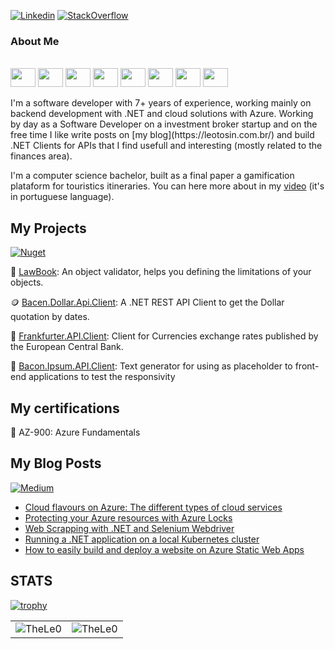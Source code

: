[![Linkedin](https://img.shields.io/badge/linkedin-%230077B5.svg?&style=for-the-badge&logo=linkedin&logoColor=white)](https://www.linkedin.com/in/leonardo-tosin-b57406112/)
[![StackOverflow](https://img.shields.io/badge/stackoverflow-%23F48024.svg?&style=for-the-badge&logo=stackoverflow&logoColor=white)](https://stackoverflow.com/users/9767014/thele0?tab=profile)

### About Me

<div style="display: inline_block"><br>
  <img align="center"  height="30" width="40" src="https://cdn.worldvectorlogo.com/logos/dot-net-core-7.svg">
  <img align="center"  height="30" width="40" src="https://cdn.worldvectorlogo.com/logos/azure-1.svg">
  <img align="center"  height="30" width="40" src="https://cdn.worldvectorlogo.com/logos/c--4.svg">
  <img align="center"  height="30" width="40" src="https://cdn.worldvectorlogo.com/logos/docker-1.svg">
  <img align="center"  height="30" width="40" src="https://cdn.worldvectorlogo.com/logos/kubernets.svg">
  <img align="center"  height="30" width="40" src="https://cdn.worldvectorlogo.com/logos/kafka.svg">
  <img align="center"  height="30" width="40" src="https://cdn.worldvectorlogo.com/logos/microsoft-sql-server-1.svg">
  <img align="center"  height="30" width="40" src="https://cdn.worldvectorlogo.com/logos/mysql-6.svg">
</div>
  
<br />
I'm a software developer with 7+ years of experience, working mainly on backend development with .NET and cloud solutions with Azure. Working by day as a Software Developer on a investment broker startup and on the free time I like write posts on [my blog](https://leotosin.com.br/) and build .NET Clients for APIs that I find usefull and interesting (mostly related to the finances area).

I'm a computer science bachelor, built as a final paper a gamification plataform for touristics itineraries. You can here more about in my [video](https://www.youtube.com/watch?v=xZLdsME5gGU) (it's in portuguese language).

## My Projects
[![Nuget](https://img.shields.io/badge/-TheLe0-blue?style=flat-square&logo=nuget&logoColor=white&link=https://www.nuget.org/profiles/TheLe0/)](https://www.nuget.org/profiles/TheLe0/)

📓 [LawBook](https://github.com/TheLe0/LawBook): An object validator, helps you defining the limitations of your objects.

🪙 [Bacen.Dollar.Api.Client](https://github.com/TheLe0/bacen-dollar-api-client): A .NET REST API Client to get the Dollar quotation by dates.

🌭 [Frankfurter.API.Client](https://github.com/TheLe0/frankfurter-api-client): Client for Currencies exchange rates published by the European Central Bank.

🐷 [Bacon.Ipsum.API.Client](https://github.com/TheLe0/bacon-ipsum-api-client): Text generator for using as placeholder to front-end applications to test the responsivity

## My certifications

🏅 AZ-900: Azure Fundamentals

## My Blog Posts

[![Medium](https://img.shields.io/badge/Medium-12100E?style=for-the-badge&logo=medium&logoColor=white)](https://medium.com/@TheLe0)

<!-- MEDIUM:START -->
- [Cloud flavours on Azure: The different types of cloud services](https://medium.com/@TheLe0/cloud-flavours-on-azure-the-different-types-of-cloud-services-6e8a12919d78------2)
- [Protecting your Azure resources with Azure Locks](https://medium.com/@TheLe0/protecting-your-azure-resources-with-azure-locks-3c5222278183------2)
- [Web Scrapping with .NET and Selenium Webdriver](https://medium.com/@TheLe0/web-scrapping-with-net-and-selenium-webdriver-d8a888756733------2)
- [Running a .NET application on a local Kubernetes cluster](https://medium.com/@TheLe0/running-a-net-application-on-a-local-kubernetes-cluster-1aff3537f755------2)
- [How to easily build and deploy a website on Azure Static Web Apps](https://medium.com/@TheLe0/how-to-easily-build-and-deploy-a-website-on-azure-static-web-apps-32e62861a2e5------2)
<!-- MEDIUM:END -->

## STATS

[![trophy](https://github-profile-trophy.vercel.app/?username=TheLe0&theme=onedark&column=8)](https://github.com/ryo-ma/github-profile-trophy)

<center>
<table>
  <tr>
      <td><img align="center" src="https://github-readme-stats.vercel.app/api/top-langs/?username=TheLe0&theme=onedark" alt="TheLe0" /></td>  
      <td><img align="center" src="https://github-readme-stats.vercel.app/api?username=TheLe0&theme=onedark" alt="TheLe0" /></td>  
  </tr> 
</table>
</center>
